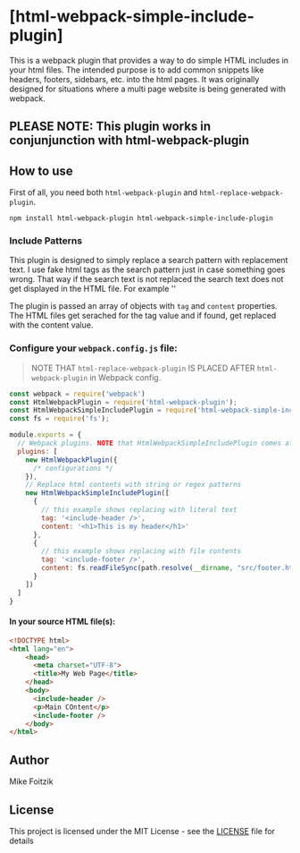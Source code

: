 # [html-webpack-simple-include-plugin]

This is a webpack plugin that provides a way to do simple HTML includes in your html files. The intended purpose is to add common snippets like headers, footers, sidebars, etc. into the html pages. It was originally designed for situations where a multi page website is being generated with webpack.

## PLEASE NOTE: This plugin works in conjunjunction with html-webpack-plugin

## How to use

First of all, you need both `html-webpack-plugin` and `html-replace-webpack-plugin`.

```shell
npm install html-webpack-plugin html-webpack-simple-include-plugin
```

### Include Patterns
This plugin is designed to simply replace a search pattern with replacement text. I use fake html tags as the search pattern just in case something goes wrong. That way if the search text is not replaced the search text does not get displayed in the HTML file. For example '<include-header />'

The plugin is passed an array of objects with `tag` and `content` properties. The HTML files get serached for the tag value and if found, get replaced with the content value.

### Configure your `webpack.config.js` file:

> NOTE THAT `html-replace-webpack-plugin` IS PLACED AFTER `html-webpack-plugin` in Webpack config.

```javascript
const webpack = require('webpack')
const HtmlWebpackPlugin = require('html-webpack-plugin');
const HtmlWebpackSimpleIncludePlugin = require('html-webpack-simple-include-plugin');
const fs = require('fs');

module.exports = {
  // Webpack plugins. NOTE that HtmlWebpackSimpleIncludePlugin comes after HtmlWebpackPlugin
  plugins: [
    new HtmlWebpackPlugin({
      /* configurations */
    }),
    // Replace html contents with string or regex patterns
    new HtmlWebpackSimpleIncludePlugin([
      {
        // this example shows replacing with literal text
        tag: '<include-header />',
        content: '<h1>This is my header</h1>'
      },
      {
        // this example shows replacing with file contents
        tag: '<include-footer />',
        content: fs.readFileSync(path.resolve(__dirname, "src/footer.html"))
      }
    ])
  ]
}
```

#### In your source HTML file(s):

```html
<!DOCTYPE html>
<html lang="en">
    <head>
      <meta charset="UTF-8">
      <title>My Web Page</title>
    </head>
    <body>
      <include-header />
      <p>Main COntent</p>
      <include-footer />
    </body>
</html>
```

Author
------

Mike Foitzik

License
-------

This project is licensed under the MIT License - see the [LICENSE](LICENSE) file for details
